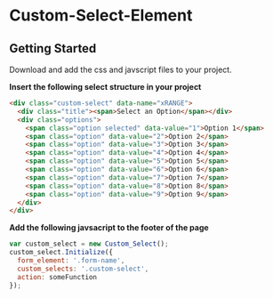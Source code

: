 # Custom-Select-Element

## Getting Started
Download and add the css and javscript files to your project.

**Insert the following select structure in your project**
```html
<div class="custom-select" data-name="xRANGE">
  <div class="title"><span>Select an Option</span></div>
  <div class="options">
    <span class="option selected" data-value="1">Option 1</span>
    <span class="option" data-value="2">Option 2</span>
    <span class="option" data-value="3">Option 3</span>
    <span class="option" data-value="4">Option 4</span>
    <span class="option" data-value="5">Option 5</span>
    <span class="option" data-value="6">Option 6</span>
    <span class="option" data-value="7">Option 7</span>
    <span class="option" data-value="8">Option 8</span>
    <span class="option" data-value="9">Option 9</span>
  </div>
</div>
```

**Add the following javsacript to the footer of the page**
```js
var custom_select = new Custom_Select();
custom_select.Initialize({
  form_element: '.form-name',
  custom_selects: '.custom-select',
  action: someFunction
});
```

